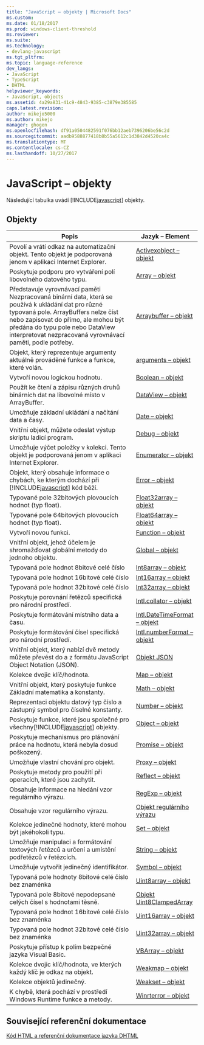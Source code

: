 ```yaml
---
title: "JavaScript – objekty | Microsoft Docs"
ms.custom: 
ms.date: 01/18/2017
ms.prod: windows-client-threshold
ms.reviewer: 
ms.suite: 
ms.technology:
- devlang-javascript
ms.tgt_pltfrm: 
ms.topic: language-reference
dev_langs:
- JavaScript
- TypeScript
- DHTML
helpviewer_keywords:
- JavaScript, objects
ms.assetid: 4a29a831-41c9-4843-9385-c3879e385585
caps.latest.revision: 
author: mikejo5000
ms.author: mikejo
manager: ghogen
ms.openlocfilehash: df91a0504482591f076bb12aeb7396206be56c2d
ms.sourcegitcommit: aadb9588877418b8b55a5612c1d3842d4520ca4c
ms.translationtype: MT
ms.contentlocale: cs-CZ
ms.lasthandoff: 10/27/2017
---
```

# <a name="javascript-objects"></a>JavaScript – objekty
Následující tabulka uvádí [!INCLUDE[javascript](../../javascript/includes/javascript-md.md)] objekty.  
  
## <a name="objects"></a>Objekty  
  
|Popis|Jazyk – Element|  
|-----------------|----------------------|  
|Povolí a vrátí odkaz na automatizační objekt. Tento objekt je podporovaná jenom v aplikaci Internet Explorer.|[Activexobject – objekt](../../javascript/reference/activexobject-object-javascript.md)|  
|Poskytuje podporu pro vytváření polí libovolného datového typu.|[Array – objekt](../../javascript/reference/array-object-javascript.md)|  
|Představuje vyrovnávací paměti Nezpracovaná binární data, která se používá k ukládání dat pro různé typovaná pole. ArrayBuffers nelze číst nebo zapisovat do přímo, ale mohou být předána do typu pole nebo DataView interpretovat nezpracovaná vyrovnávací paměti, podle potřeby.|[Arraybuffer – objekt](../../javascript/reference/arraybuffer-object.md)|  
|Objekt, který reprezentuje argumenty aktuálně prováděné funkce a funkce, které volán.|[arguments – objekt](../../javascript/reference/arguments-object-javascript.md)|  
|Vytvoří novou logickou hodnotu.|[Boolean – objekt](../../javascript/reference/boolean-object-javascript.md)|  
|Použít ke čtení a zápisu různých druhů binárních dat na libovolné místo v ArrayBuffer.|[DataView – objekt](../../javascript/reference/dataview-object.md)|  
|Umožňuje základní ukládání a načítání data a časy.|[Date – objekt](../../javascript/reference/date-object-javascript.md)|  
|Vnitřní objekt, můžete odeslat výstup skriptu ladicí program.|[Debug – objekt](../../javascript/reference/debug-object-javascript.md)|  
|Umožňuje výčet položky v kolekci. Tento objekt je podporovaná jenom v aplikaci Internet Explorer.|[Enumerator – objekt](../../javascript/reference/enumerator-object-javascript.md)|  
|Objekt, který obsahuje informace o chybách, ke kterým dochází při [!INCLUDE[javascript](../../javascript/includes/javascript-md.md)] kód běží.|[Error – objekt](../../javascript/reference/error-object-javascript.md)|  
|Typované pole 32bitových plovoucích hodnot (typ float).|[Float32array – objekt](../../javascript/reference/float32array-object.md)|  
|Typované pole 64bitových plovoucích hodnot (typ float).|[Float64array – objekt](../../javascript/reference/float64array-object.md)|  
|Vytvoří novou funkci.|[Function – objekt](../../javascript/reference/function-object-javascript.md)|  
|Vnitřní objekt, jehož účelem je shromažďovat globální metody do jednoho objektu.|[Global – objekt](../../javascript/reference/global-object-javascript.md)|  
|Typovaná pole hodnot 8bitové celé číslo|[Int8array – objekt](../../javascript/reference/int8array-object.md)|  
|Typovaná pole hodnot 16bitové celé číslo|[Int16array – objekt](../../javascript/reference/int16array-object.md)|  
|Typovaná pole hodnot 32bitové celé číslo|[Int32array – objekt](../../javascript/reference/int32array-object.md)|  
|Poskytuje porovnání řetězců specifická pro národní prostředí.|[Intl.collator – objekt](../../javascript/reference/intl-collator-object-javascript.md)|  
|Poskytuje formátování místního data a času.|[Intl.DateTimeFormat – objekt](../../javascript/reference/intl-datetimeformat-object-javascript.md)|  
|Poskytuje formátování čísel specifická pro národní prostředí.|[Intl.numberFormat – objekt](../../javascript/reference/intl-numberformat-object-javascript.md)|  
|Vnitřní objekt, který nabízí dvě metody můžete převést do a z formátu JavaScript Object Notation (JSON).|[Objekt JSON](../../javascript/reference/json-object-javascript.md)|  
|Kolekce dvojic klíč/hodnota.|[Map – objekt](../../javascript/reference/map-object-javascript.md)|  
|Vnitřní objekt, který poskytuje funkce Základní matematika a konstanty.|[Math – objekt](../../javascript/reference/math-object-javascript.md)|  
|Reprezentaci objektu datový typ číslo a zástupný symbol pro číselné konstanty.|[Number – objekt](../../javascript/reference/number-object-javascript.md)|  
|Poskytuje funkce, které jsou společné pro všechny[!INCLUDE[javascript](../../javascript/includes/javascript-md.md)] objekty.|[Object – objekt](../../javascript/reference/object-object-javascript.md)|  
|Poskytuje mechanismus pro plánování práce na hodnotu, která nebyla dosud poškozený.|[Promise – objekt](../../javascript/reference/promise-object-javascript.md)|  
|Umožňuje vlastní chování pro objekt.|[Proxy – objekt](../../javascript/reference/proxy-object-javascript.md)|  
|Poskytuje metody pro použití při operacích, které jsou zachytit.|[Reflect – objekt](../../javascript/reference/reflect-object-javascript.md)|  
|Obsahuje informace na hledání vzor regulárního výrazu.|[RegExp – objekt](../../javascript/reference/regexp-object-javascript.md)|  
|Obsahuje vzor regulárního výrazu.|[Objekt regulárního výrazu](../../javascript/reference/regular-expression-object-javascript.md)|  
|Kolekce jedinečné hodnoty, které mohou být jakéhokoli typu.|[Set – objekt](../../javascript/reference/set-object-javascript.md)|  
|Umožňuje manipulaci a formátování textových řetězců a určení a umístění podřetězců v řetězcích.|[String – objekt](../../javascript/reference/string-object-javascript.md)|  
|Umožňuje vytvořit jedinečný identifikátor.|[Symbol – objekt](../../javascript/reference/symbol-object-javascript.md)|  
|Typovaná pole hodnoty 8bitové celé číslo bez znaménka|[Uint8array – objekt](../../javascript/reference/uint8array-object.md)|  
|Typovaná pole 8bitové nepodepsané celých čísel s hodnotami těsně.|[Objekt Uint8ClampedArray](../../javascript/reference/uint8clampedarray-object-javascript.md)|  
|Typovaná pole hodnot 16bitové celé číslo bez znaménka|[Uint16array – objekt](../../javascript/reference/uint16array-object.md)|  
|Typovaná pole hodnot 32bitové celé číslo bez znaménka|[Uint32array – objekt](../../javascript/reference/uint32array-object.md)|  
|Poskytuje přístup k polím bezpečné jazyka Visual Basic.|[VBArray – objekt](../../javascript/reference/vbarray-object-javascript.md)|  
|Kolekce dvojic klíč/hodnota, ve kterých každý klíč je odkaz na objekt.|[Weakmap – objekt](../../javascript/reference/weakmap-object-javascript.md)|  
|Kolekce objektů jedinečný.|[Weakset – objekt](../../javascript/reference/weakset-object-javascript.md)|  
|K chybě, která pochází v prostředí Windows Runtime funkce a metody.|[Winrterror – objekt](../../javascript/reference/winrterror-object-javascript.md)|  
  
## <a name="related-reference"></a>Související referenční dokumentace  
 [Kód HTML a referenční dokumentace jazyka DHTML](http://go.microsoft.com/fwlink/?LinkId=148095)